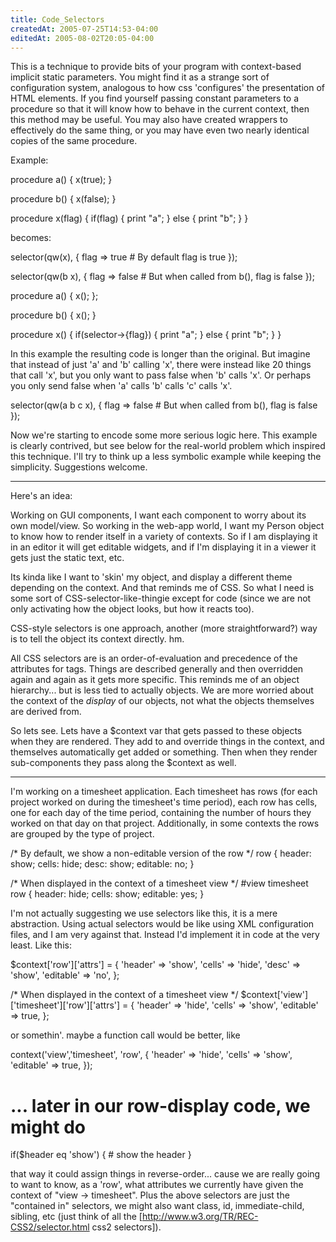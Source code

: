 ```yaml
---
title: Code_Selectors
createdAt: 2005-07-25T14:53-04:00
editedAt: 2005-08-02T20:05-04:00
---
```


This is a technique to provide bits of your program with context-based implicit static parameters. You might find it as a strange sort of configuration system, analogous to how css 'configures' the presentation of HTML elements. If you find yourself passing constant parameters to a procedure so that it will know how to behave in the current context, then this method may be useful. You may also have created wrappers to effectively do the same thing, or you may have even two nearly identical copies of the same procedure.

Example:

  procedure a() {
    x(true);
  }

  procedure b() {
    x(false);
  }

  procedure x(flag) {
    if(flag) {
      print "a";
    } else {
      print "b";
    }
  }

becomes:

  selector(qw(x), {
    flag => true # By default flag is true
  });

  selector(qw(b x), {
    flag => false # But when called from b(), flag is false
  });

  procedure a() {
    x();
  };

  procedure b() {
    x();
  }

  procedure x() {
    if(selector->{flag}) {
      print "a";
    } else {
      print "b";
    }
  }

In this example the resulting code is longer than the original. But imagine that instead of just 'a' and 'b' calling 'x', there were instead like 20 things that call 'x', but you only want to pass false when 'b' calls 'x'. Or perhaps you only send false when 'a' calls 'b' calls 'c' calls 'x'.

  selector(qw(a b c x), {
    flag => false # But when called from b(), flag is false
  });

Now we're starting to encode some more serious logic here. This example is clearly contrived, but see below for the real-world problem which inspired this technique. I'll try to think up a less symbolic example while keeping the simplicity. Suggestions welcome.

----

Here's an idea:

Working on GUI components, I want each component to worry about its own model/view. So working in the web-app world, I want my Person object to know how to render itself in a variety of contexts. So if I am displaying it in an editor it will get editable widgets, and if I'm displaying it in a viewer it gets just the static text, etc.

Its kinda like I want to 'skin' my object, and display a different theme depending on the context. And that reminds me of CSS. So what I need is some sort of CSS-selector-like-thingie except for code (since we are not only activating how the object looks, but how it reacts too).

CSS-style selectors is one approach, another (more straightforward?) way is to tell the object its context directly. hm.

All CSS selectors are is an order-of-evaluation and precedence of the attributes for tags. Things are described generally and then overridden again and again as it gets more specific. This reminds me of an object hierarchy... but is less tied to actually objects. We are more worried about the context of the <i>display</i> of our objects, not what the objects themselves are derived from.

So lets see. Lets have a $context var that gets passed to these objects when they are rendered. They add to and override things in the context, and themselves automatically get added or something. Then when they render sub-components they pass along the $context as well.

----

I'm working on a timesheet application. Each timesheet has rows (for each project worked on during the timesheet's time period), each row has cells, one for each day of the time period, containing the number of hours they worked on that day on that project. Additionally, in some contexts the rows are grouped by the type of project.

  /* By default, we show a non-editable version of the row */
  row {
    header: show;
    cells: hide;
    desc: show;
    editable: no;
  }

  /* When displayed in the context of a timesheet view */
  #view timesheet row {
    header: hide;
    cells: show;
    editable: yes;
  }

I'm not actually suggesting we use selectors like this, it is a mere abstraction. Using actual selectors would be like using XML configuration files, and I am very against that. Instead I'd implement it in code at the very least. Like this:

  $context['row']['attrs'] = {
    'header' => 'show',
    'cells' => 'hide',
    'desc' => 'show',
    'editable' => 'no',
  };

  /* When displayed in the context of a timesheet view */
  $context['view']['timesheet']['row']['attrs'] = {
    'header' => 'hide',
    'cells' => 'show',
    'editable' => true,
  };

or somethin'. maybe a function call would be better, like

  context('view','timesheet', 'row', {
    'header' => 'hide',
    'cells' => 'show',
    'editable' => true,
  });

  # ... later in our row-display code, we might do
  if($header eq 'show') {
    # show the header
  }

that way it could assign things in reverse-order... cause we are really going to want to know, as a 'row', what attributes we currently have given the context of "view -> timesheet". Plus the above selectors are just the "contained in" selectors, we might also want class, id, immediate-child, sibling, etc (just think of all the [http://www.w3.org/TR/REC-CSS2/selector.html css2 selectors]).

